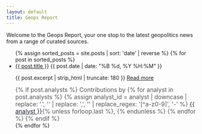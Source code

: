 ```yaml
---
layout: default
title: Geops Report
---
```


Welcome to the Geops Report, your one stop to the latest geopolitics news from a range of curated sources.

<ul class="article-list">
{% assign sorted_posts = site.posts | sort: 'date' | reverse %}
{% for post in sorted_posts %}
  <li>
    <a class="article-title" href="{{ site.baseurl }}{{ post.url }}">{{ post.title }}</a>
    <span class="article-date">{{ post.date | date: "%B %d, %Y %H:%M" }}</span>
    <p>{{ post.excerpt | strip_html | truncate: 180 }} <a class="read-more" title="{{ post.title }}" href="{{ site.baseurl }}{{ post.url }}">Read more</a></p>
    <div style="margin-top:0.5rem;font-size:0.98rem;color:#555;">
      {% if post.analysts %}
        Contributions by 
        {% for analyst in post.analysts %}
          {% assign analyst_id = analyst | downcase | replace: '.', '' | replace: ',', '' | replace_regex: '[^a-z0-9]', '-' %}
          <a href="{{ site.baseurl }}/analyst/{{ analyst_id }}/" style="color:#1a2233;text-decoration:underline;">{{ analyst }}</a>{% unless forloop.last %}, {% endunless %}
        {% endfor %}
      {% endif %}
    </div>
  </li>
{% endfor %}
</ul>
